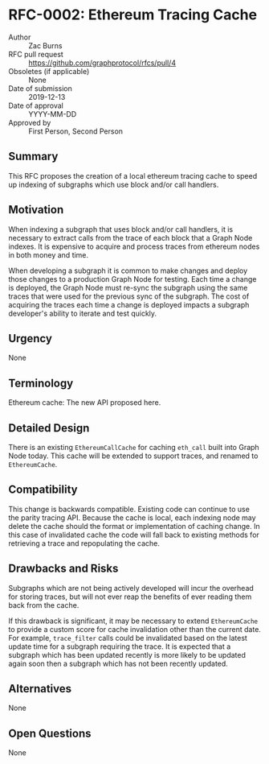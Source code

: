 # RFC-0002: Ethereum Tracing Cache

<dl>
  <dt>Author</dt>
  <dd>Zac Burns</dd>

  <dt>RFC pull request</dt>
  <dd><a href="https://github.com/graphprotocol/rfcs/pull/4">https://github.com/graphprotocol/rfcs/pull/4</a></dd>

  <dt>Obsoletes (if applicable)</dt>
  <dd>None</dd>

  <dt>Date of submission</dt>
  <dd>2019-12-13</dd>

  <dt>Date of approval</dt>
  <dd>YYYY-MM-DD</dd>

  <dt>Approved by</dt>
  <dd>First Person, Second Person</dd>
</dl>

## Summary

This RFC proposes the creation of a local ethereum tracing cache to speed up indexing of subgraphs which use block and/or call handlers.

## Motivation

When indexing a subgraph that uses block and/or call handlers, it is necessary to extract calls from the trace of each block that a Graph Node indexes. It is expensive to acquire and process traces from ethereum nodes in both money and time.

When developing a subgraph it is common to make changes and deploy those changes to a production Graph Node for testing. Each time a change is deployed, the Graph Node must re-sync the subgraph using the same traces that were used for the previous sync of the subgraph. The cost of acquiring the traces each time a change is deployed impacts a subgraph developer's ability to iterate and test quickly.

## Urgency

None

## Terminology

Ethereum cache: The new API proposed here.

## Detailed Design

There is an existing `EthereumCallCache` for caching `eth_call` built into Graph Node today. This cache will be extended to support traces, and renamed to `EthereumCache`.

## Compatibility

This change is backwards compatible. Existing code can continue to use the parity tracing API. Because the cache is local, each indexing node may delete the cache should the format or implementation of caching change. In this case of invalidated cache the code will fall back to existing methods for retrieving a trace and repopulating the cache.

## Drawbacks and Risks

Subgraphs which are not being actively developed will incur the overhead for storing traces, but will not ever reap the benefits of ever reading them back from the cache.

If this drawback is significant, it may be necessary to extend `EthereumCache` to provide a custom score for cache invalidation other than the current date. For example, `trace_filter` calls could be invalidated based on the latest update time for a subgraph requiring the trace. It is expected that a subgraph which has been updated recently is more likely to be updated again soon then a subgraph which has not been recently updated.

## Alternatives

None

## Open Questions

None